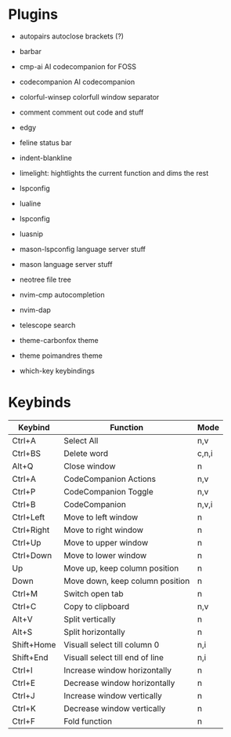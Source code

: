 # Plugins
 - autopairs
    autoclose brackets (?)
 - barbar

 - cmp-ai
    AI codecompanion for FOSS
 - codecompanion
    AI codecompanion
 - colorful-winsep
    colorfull window separator
 - comment
    comment out code and stuff
 - edgy
 - feline
    status bar
 - indent-blankline
    
 - limelight:
    hightlights the current function and dims the rest
 - lspconfig
    
 - lualine
    
 - lspconfig
    
 - luasnip
    
 - mason-lspconfig
    language server stuff
 - mason
    language server stuff
 - neotree
    file tree
 - nvim-cmp
    autocompletion
 - nvim-dap
    
 - telescope
    search
 - theme-carbonfox
    theme
 - theme poimandres
    theme
 - which-key
    keybindings

# Keybinds
| Keybind | Function  | Mode |
|---------|-----------|------|
| Ctrl+A  | Select All| n,v  |
| Ctrl+BS | Delete word| c,n,i|
| Alt+Q   | Close window| n|
| Ctrl+A  | CodeCompanion Actions| n,v|
| Ctrl+P  | CodeCompanion Toggle | n,v|
| Ctrl+B  | CodeCompanion | n,v,i|
| Ctrl+Left| Move to left window | n|
| Ctrl+Right| Move to right window | n|
| Ctrl+Up| Move to upper window | n|
| Ctrl+Down| Move to lower window | n|
| Up | Move up, keep column position | n|
| Down | Move down, keep column position | n|
| Ctrl+M | Switch open tab | n |
| Ctrl+C | Copy to clipboard | n,v |
| Alt+V | Split vertically | n |
| Alt+S | Split horizontally | n |
| Shift+Home| Visuall select till column 0 | n,i |
| Shift+End | Visuall select till end of line | n,i|
| Ctrl+I | Increase window horizontally | n |
| Ctrl+E | Decrease window horizontally | n |
| Ctrl+J | Increase window vertically | n |
| Ctrl+K | Decrease window vertically | n |
| Ctrl+F | Fold function | n |
